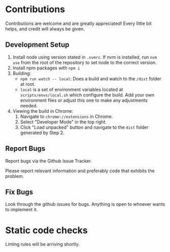 Contributions
=============

Contributions are welcome and are greatly appreciated! Every little bit helps,
and credit will always be given.

Development Setup
-----------

1. Install node using version stated in `.nvmrc`.  If nvm is installed, run `nvm use` from 
the root of the repository to set node to the correct version.
1. Install npm packages with `npm i`
1. Building:
    - `npm run watch -- local`: Does a build and watch to the `/dist` folder at root.
    - `local` is a set of environment variables located at `scripts/envs/local.sh` which
     configure the build.  Add your own environment files or adjust this one to make any
     adjustments needed.
1. Viewing the build in Chrome:
    1. Navigate to `chrome://extensions` in Chrome. 
    1. Select "Developer Mode" in the top right.
    1. Click "Load unpacked" button and navigate to the `dist` folder generated by Step 2.
    

Report Bugs
-----------

Report bugs via the Github Issue Tracker.

Please report relevant information and preferably code that exhibits the
problem.

Fix Bugs
--------

Look through the github issues for bugs. Anything is open to whoever wants to
implement it.

Static code checks
==================

Linting rules will be arriving shortly.

